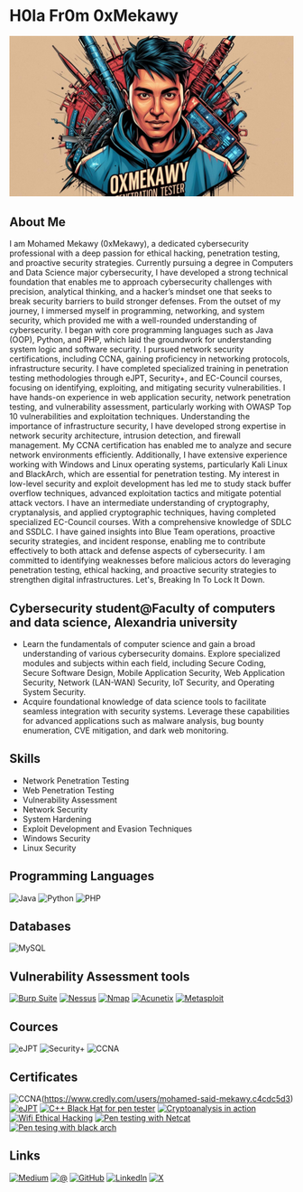 # H0la Fr0m 0xMekawy
![ME](0xMekawyisapenetrationtester.jpg)

## About Me
I am Mohamed Mekawy (0xMekawy), a dedicated cybersecurity professional with a deep passion for ethical hacking, penetration testing, and proactive security strategies. Currently pursuing a degree in Computers and Data Science major cybersecurity, I have developed a strong technical foundation that enables me to approach cybersecurity challenges with precision, analytical thinking, and a hacker’s mindset one that seeks to break security barriers to build stronger defenses.
From the outset of my journey, I immersed myself in programming, networking, and system security, which provided me with a well-rounded understanding of cybersecurity. I began with core programming languages such as Java (OOP), Python, and PHP, which laid the groundwork for understanding system logic and software security. I pursued network security certifications, including CCNA, gaining proficiency in networking protocols, infrastructure security. 
I have completed specialized training in penetration testing methodologies through eJPT, Security+, and EC-Council courses, focusing on identifying, exploiting, and mitigating security vulnerabilities. I have hands-on experience in web application security, network penetration testing, and vulnerability assessment, particularly working with OWASP Top 10 vulnerabilities and exploitation techniques. Understanding the importance of infrastructure security, I have developed strong expertise in network security architecture, intrusion detection, and firewall management. My CCNA certification has enabled me to analyze and secure network environments efficiently. Additionally, I have extensive experience working with Windows and Linux operating systems, particularly Kali Linux and BlackArch, which are essential for penetration testing. 
My interest in low-level security and exploit development has led me to study stack buffer overflow techniques, advanced exploitation tactics and mitigate potential attack vectors. I have an intermediate understanding of cryptography, cryptanalysis, and applied cryptographic techniques, having completed specialized EC-Council courses. With a comprehensive knowledge of SDLC and SSDLC. 
I have gained insights into Blue Team operations, proactive security strategies, and incident response, enabling me to contribute effectively to both attack and defense aspects of cybersecurity. I am committed to identifying weaknesses before malicious actors do leveraging penetration testing, ethical hacking, and proactive security strategies to strengthen digital infrastructures. 
Let's, Breaking In To Lock It Down.

## Cybersecurity student@Faculty of computers and data science, Alexandria university
- Learn the fundamentals of computer science and gain a broad understanding of various cybersecurity domains. Explore specialized modules and subjects within each field, including Secure Coding, Secure Software Design, Mobile Application Security, Web Application Security, Network (LAN-WAN) Security, IoT Security, and Operating System Security.
- Acquire foundational knowledge of data science tools to facilitate seamless integration with security systems. Leverage these capabilities for advanced applications such as malware analysis, bug bounty enumeration, CVE mitigation, and dark web monitoring.

## Skills
- Network Penetration Testing
- Web Penetration Testing
- Vulnerability Assessment
- Network Security
- System Hardening
- Exploit Development and Evasion Techniques
- Windows Security
- Linux Security

## Programming Languages
![Java](https://img.shields.io/badge/Java-F8981D?logo=java&logoColor=white&style=for-the-badge)
![Python](https://img.shields.io/badge/Python-3776AB?logo=python&logoColor=white&style=for-the-badge)
![PHP](https://img.shields.io/badge/PHP-777BB4?logo=php&logoColor=white&style=for-the-badge)

## Databases
![MySQL](https://img.shields.io/badge/MySQL-4479A1?logo=mysql&logoColor=white&style=for-the-badge)

## Vulnerability Assessment tools
[![Burp Suite](https://img.shields.io/badge/Burp_Suite-FF6347?logo=burpsuite&logoColor=white&style=for-the-badge)](https://portswigger.net/burp)
[![Nessus](https://img.shields.io/badge/Nessus-239120?logo=nessus&logoColor=white&style=for-the-badge)](https://www.tenable.com/products/nessus)
[![Nmap](https://img.shields.io/badge/Nmap-4D4D4D?logo=nmap&logoColor=white&style=for-the-badge)](https://nmap.org/)
[![Acunetix](https://img.shields.io/badge/Acunetix-900?logo=acunetix&logoColor=white&style=for-the-badge)](https://www.acunetix.com/)
[![Metasploit](https://img.shields.io/badge/Metasploit-1F3C68?logo=metasploit&logoColor=white&style=for-the-badge)](https://www.metasploit.com/)

## Cources
![eJPT](https://img.shields.io/badge/eJPT-F57C00?logo=offensive-security&logoColor=white&style=for-the-badge)
![Security+](https://img.shields.io/badge/Security+-03A9F4?logo=elearnsecurity&logoColor=white&style=for-the-badge)
![CCNA](https://img.shields.io/badge/CCNA-B71C1C?logo=offensive-security&logoColor=white&style=for-the-badge)

## Certificates
![CCNA](https://img.shields.io/badge/CCNA-B71C1C?logo=offensive-security&logoColor=white&style=for-the-badge)(https://www.credly.com/users/mohamed-said-mekawy.c4cdc5d3)
[![eJPT](https://img.shields.io/badge/eJPT-0078D4?logo=microsoft&logoColor=white&style=for-the-badge)](https://www.microsoft.com/en-us/security/business)
[![C++ Black Hat for pen tester](https://img.shields.io/badge/C++Black_Hat_for_pen_tester-222222?logo=sentinelone&logoColor=white&style=for-the-badge)](http://codered.eccouncil.org/certificate/c9b72a6a-7d18-4c71-bb29-941e11a2da2e?logged=true)
[![Cryptoanalysis in action](https://img.shields.io/badge/Cryptoanalysis_in_action-000000?logo=carbonblack&logoColor=white&style=for-the-badge)](https://codered.eccouncil.org/certificate/f9a1692b-ef7b-4d9d-a4e2-5e257fcd8f8d?logged=true)
[![Wifi Ethical Hacking](https://img.shields.io/badge/Wifi_Ethical_Hacking-80880?logo=cisco&logoColor=white&style=for-the-badge)](https://codered.eccouncil.org/certificate/dbb3f03e-6cc9-4a4a-831d-2238f56ce1d8?logged=true)
[![Pen testing with Netcat](https://img.shields.io/badge/Pentesting_with_Netcat-0066CC?logo=symantec&logoColor=white&style=for-the-badge)](https://codered.eccouncil.org/certificate/b5a8409f-cae8-424f-a298-20ca127d2efb?logged=true)
[![Pen tesing with black arch](https://img.shields.io/badge/Pentesing_with_blackarch-FF6600?logo=trendmicro&logoColor=white&style=for-the-badge)](https://codered.eccouncil.org/certificate/e2a95cc2-1f91-4783-9c9a-8daf28193a30?logged=true)

## Links
[![Medium](https://img.shields.io/badge/Medium-FFFFFF?logo=medium&logoColor=black&style=for-the-badge)](https://medium.com/@mohamedsaidmekawy)
[![@](https://img.shields.io/badge/@-E11E23?logoColor=white&style=for-the-badge)](mohamedsaidmekawy@outlook.com)
[![GitHub](https://img.shields.io/badge/GitHub-181717?logo=github&logoColor=white&style=for-the-badge)](https://github.com/Mekawy0x)
[![LinkedIn](https://img.shields.io/badge/LinkedIn-0077B5?logo=linkedin&logoColor=white&style=for-the-badge)](https://www.linkedin.com/in/mohamed-mekawy-84602426b/)
[![X](https://img.shields.io/badge/X-000000?logo=X&logoColor=white&style=for-the-badge)](https://twitter.com/Mekawy0x)
